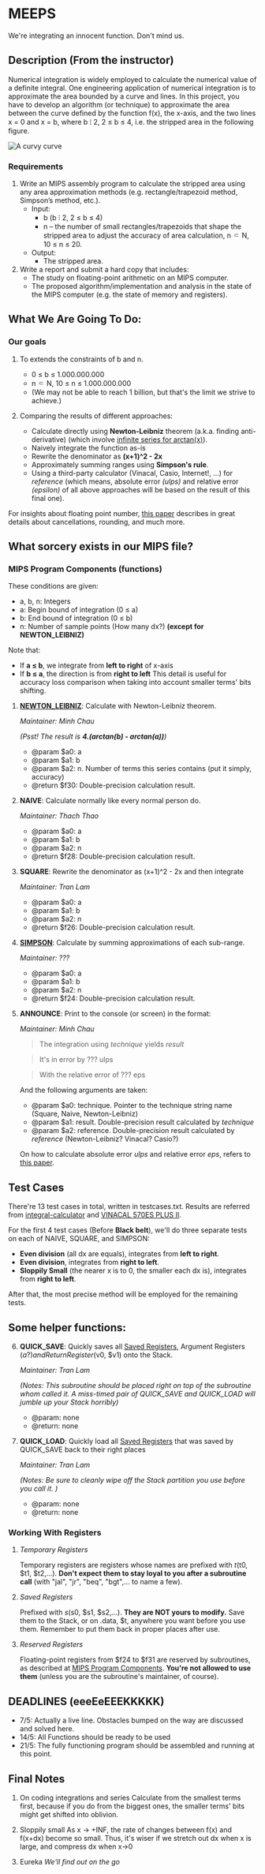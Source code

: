 # MEEPS
We're integrating an innocent function. Don't mind us.

## Description (From the instructor)
Numerical integration is widely employed to calculate the numerical value of a definite integral. One engineering application of numerical integration is to approximate the area bounded by a curve and lines.
In this project, you have to develop an algorithm (or technique) to approximate the area between the curve defined by the function f(x), the x-axis, and the two lines x = 0 and x = b, where b ⁝ 2, 2 ≤ b ≤ 4, i.e. the stripped area in the following figure.

<img src="misc/Example.png" alt="A curvy curve">

### Requirements

1. Write an MIPS assembly program to calculate the stripped area using any area
approximation methods (e.g. rectangle/trapezoid method, Simpson’s method, etc.).
	* Input:
		* b (b ⁝ 2, 2 ≤ b ≤ 4)
		* n – the number of small rectangles/trapezoids that shape the stripped area to adjust the accuracy of area calculation, n ⸦ N, 10 ≤ n ≤ 20.
	* Output:
		* The stripped area.
2. Write a report and submit a hard copy that includes:
	* The study on floating-point arithmetic on an MIPS computer.
	* The proposed algorithm/implementation and analysis in the state of the MIPS computer (e.g. the state of memory and registers).

## What We Are Going To Do:

### Our goals

1. To extends the constraints of b and n. 
	* 0 ≤ b ≤ 1.000.000.000
	* n ⸦ N, 10 ≤ n ≤ 1.000.000.000
	* (We may not be able to reach 1 billion, but that's the limit we strive to achieve.)

2. Comparing the results of different approaches:
	* Calculate directly using <b>Newton-Leibniz</b> theorem (a.k.a. finding anti-derivative) (which involve <a href="https://math.stackexchange.com/questions/29649/why-is-arctanx-x-x3-3x5-5-x7-7-dots">infinite series for arctan(x)</a>).
	* Naively integrate the function as-is
	* Rewrite the denominator as <b>(x+1)^2 - 2x</b>
	* Approximately summing ranges using <b>Simpson's rule</b>.
	* Using a third-party calculator (Vinacal, Casio, Internet!, ...) for <i>reference</i> (which means, absolute error <i>(ulps)</i> and relative error <i>(epsilon)</i> of all above approaches will be based on the result of this final one). 
	
For insights about floating point number, <a href="https://docs.oracle.com/cd/E19957-01/806-3568/ncg_goldberg.html#9921">this paper</a> describes in great details about cancellations, rounding, and much more. 

## What sorcery exists in our MIPS file?
<h3 id="Components"> MIPS Program Components (functions)</h3>

These conditions are given:
* a, b, n: Integers
* a: Begin bound of integration (0 ≤ a)
* b: End bound of integration (0 ≤ b)
* n: Number of sample points (How many dx?) <b>(except for NEWTON_LEIBNIZ)</b> 

Note that:
* If <b>a ≤ b</b>, we integrate from <b>left to right</b> of x-axis
* If <b>b ≤ a</b>, the direction is from <b>right to left</b>
This detail is useful for accuracy loss comparison when taking into account smaller terms' bits shifting.
 
1. <b><a href="https://math.stackexchange.com/questions/29649/why-is-arctanx-x-x3-3x5-5-x7-7-dots">NEWTON_LEIBNIZ</a></b>: 
Calculate with Newton-Leibniz theorem.

	<i>Maintainer: Minh Chau</i>

	<i>(Psst! The result is <b>4.(arctan(b) - arctan(a))</b>)</i>
	* @param  $a0: a
	* @param  $a1: b 	
	* @param  $a2: n. Number of terms this series contains (put it simply, accuracy)
	* @return $f30: Double-precision calculation result.

2. <b>NAIVE</b>: Calculate normally like every normal person do.

	<i>Maintainer: Thach Thao</i>

	* @param  $a0: a
	* @param  $a1: b
	* @param  $a2: n
	* @return $f28: Double-precision calculation result.

3. <b>SQUARE</b>: Rewrite the denominator as (x+1)^2 - 2x and then integrate

	<i>Maintainer: Tran Lam</i>

	* @param  $a0: a
	* @param  $a1: b
	* @param  $a2: n
	* @return $f26: Double-precision calculation result.

4. <b><a href="https://www.freecodecamp.org/news/simpsons-rule/">SIMPSON</a></b>:
Calculate by summing approximations of each sub-range.

	<i>Maintainer: ???</i>

	* @param  $a0: a
	* @param  $a1: b
	* @param  $a2: n
	* @return $f24: Double-precision calculation result.

5. <b>ANNOUNCE</b>:
Print to the console (or screen) in the format:

	<i>Maintainer: Minh Chau</i>

	> The integration using <i>technique</i> yields <i>result</i>

	> It's in error by ??? ulps

	> With the relative error of ??? eps

	And the following arguments are taken:

	* @param  $a0: technique. Pointer to the technique string name (Square, Naive, Newton-Leibniz)
	* @param  $a1: result. Double-precision result calculated by <i>technique</i>	
	* @param  $a2: reference. Double-precision result calculated by <i>reference</i> (Newton-Leibniz? Vinacal? Casio?)

	On how to calculate absolute error <i>ulps</i> and relative error <i>eps</i>, refers to <a href="https://docs.oracle.com/cd/E19957-01/806-3568/ncg_goldberg.html#9921">this paper</a>.

## Test Cases

There're 13 test cases in total, written in testcases.txt. Results are referred from <a href="https://www.integral-calculator.com/">integral-calculator</a> and <a href="https://www.fahasa.com/may-tinh-vinacal-570es-plus-ii-hong-trang.html">VINACAL 570ES PLUS II</a>.

For the first 4 test cases (Before <b>Black belt</b>), we'll do three separate tests on each of NAIVE, SQUARE, and SIMPSON:
* <b>Even division</b> (all dx are equals), integrates from <b>left to right</b>.
* <b>Even division</b>, integrates from <b>right to left</b>.
* <b>Sloppily Small</b> (the nearer x is to 0, the smaller each dx is), integrates from <b>right to left</b>.

After that, the most precise method will be employed for the remaining tests.

## Some helper functions:

6. <b>QUICK_SAVE</b>: Quickly saves all [Saved Registers](#SR), Argument Registers ($a?) and Return Register ($v0, $v1)  onto the Stack. 

	<i>Maintainer: Tran Lam</i>

	<i>(Notes: This subroutine should be placed right on top of the subroutine whom called it. A miss-timed pair of QUICK_SAVE and QUICK_LOAD will jumble up your Stack horribly)</i> 
	* @param: none
	* @return: none

7. <b>QUICK_LOAD</b>: Quickly load all [Saved Registers](#SR) that was saved by QUICK\_SAVE back to their right places

	<i>Maintainer: Tran Lam</i>

	<i>(Notes: Be sure to cleanly wipe off the Stack partition you use before you call it. )</i> 
	* @param: none
	* @return: none


### Working With Registers
1. <i>Temporary Registers</i>
	
	Temporary registers are registers whose names are prefixed with $t ($t0, $t1, $t2,...).  <b>Don't expect them to stay loyal to you after a subroutine call</b> (with "jal", "jr", "beq", "bgt",... to name a few).

2. <i id="SR">Saved Registers</i>

	Prefixed with $s ($s0, $s1, $s2,...). <b>They are NOT yours to modify.</b> Save them to the Stack, or on .data, $t, anywhere you want before you use them. Remember to put them back in proper places after use.

3. <i>Reserved Registers</i>

	Floating-point registers from $f24 to $f31 are reserved by subroutines, as described at [MIPS Program Components](#Components). <b>You're not allowed to use them</b> (unless you are the subroutine's maintainer, of course).

## DEADLINES  (eeeEeEEEKKKKK)
+ 7/5:  Actually a live line. Obstacles bumped on the way are discussed and solved here.
+ 14/5: All Functions should be ready to be used
+ 21/5: The fully functioning program should be assembled and running at this point.

## Final Notes 
1. On coding integrations and series 
Calculate from the smallest terms first, because if you do from the biggest ones, the smaller terms' bits might get shifted into oblivion.

2. Sloppily small
As x -> +INF, the rate of changes between f(x) and f(x+dx) become so small. Thus, it's wiser if we stretch out dx when x is large, and compress dx when x->0

3. Eureka
	<i>We'll find out on the go</i> 

